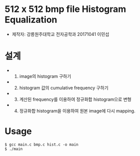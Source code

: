 # 512 x 512 bmp file Histogram Equalization
- 제작자: 강릉원주대학교 전자공학과 20171041 이민섭

# 설계
- 1. image의 histogram 구하기
- 2. histogram 값의 cumulative frequency 구하기
- 3. 계산된 frequency를 이용하여 정규화합 histogram으로 변형
- 4. 정규화합 histogram을 이용하여 원본 image에 다시 mapping.

# Usage
```shell
$ gcc main.c bmp.c hist.c -o main
$ ./main
```